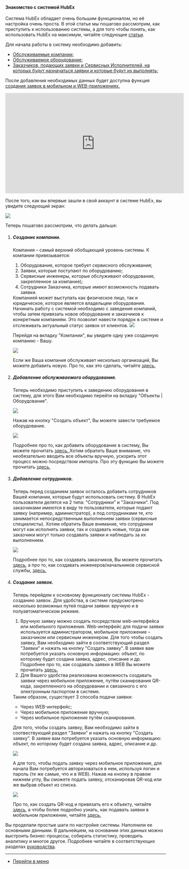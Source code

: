 #### Знакомство с системой HubEx
Система HubEx обладает очень большим функционалом, но её настройка очень проста.
В этой статье мы пошагово рассмотрим, как приступить к использованию системы, а для того чтобы понять, как использовать HubEx на максимум, читайте следующие [статьи](https://wiki.hubex.ru/).

Для начала работы в систему необходимо добавить:
<html>
<meta charset="utf-8">
<title>Быстрый переход внутри документа</title>
<ul>
     <li><a href="#addcompanies">Обслуживаемые компании;</a></li>
     <li><a href="#addobjects">Обслуживаемое оборудование;</a></li>
     <li><a href="#addusers">Заказчиков, подающих заявки и Сервисных Исполнителей, на которых будут назначаться заявки и которые будут их выполнять;</a></li>    
</ul>
</html>

После добавления необходимых данных будет доступна функция <a href="#ticketcreation"> создания заявок в мобильном и WEB-приложениях.</a>

<html>
<body>

<iframe width="560" height="315" src="https://www.youtube.com/embed/BJU4AUR2nOU" frameborder="0" allow="accelerometer; autoplay; encrypted-media; gyroscope; picture-in-picture" allowfullscreen></iframe>

<p> После того, как вы впервые зашли в свой аккаунт в системе HubEx, вы увидите следующий экран:</p>

<img src="/attachments/images/FAQ/USER/HubExStepByStep/stepbystep1.png"/>

<p>Теперь пошагово рассмотрим, что делать дальше:</p>
<ol type="1">
 <li><h5 id="addcompanies">Создание компании.</h5></li>
 Компания – самый верхний обобщающий уровень системы. К компании привязывается:
 <ol>
 <li> Оборудование, которое требует сервисного обслуживания;</li>
 <li> Заявки, которые поступают по оборудованию;</li>
 <li> Сервисные инженеры, которые обслуживают оборудование, закрепленное за компание);</li>
 <li> Сотрудники Заказчика, которые имеют возможность подавать заявки.</li>
</ol>
 Компанией может выступать как физическое лицо, так и юридическое, которое является владельцем оборудования. Начинать работу с системой необходимо с заведения компаний, чтобы затем привязать новое оборудование и заказчиков к конкретным компаниям. Это позволит навести порядок в системе и отслеживать актуальный статус заявок от клиентов.

<img src="/attachments/images/FAQ/USER/HubExStepByStep/stepbystep2.png"/>

<p>Перейдя на вкладку "Компании", вы увидите одну уже созданную компанию - Вашу.</p>

<img src="/attachments/images/FAQ/USER/HubExStepByStep/stepbystep3.png"/>

<p>Если же Ваша компания обслуживает несколько организаций, Вы можете добавить новую. Про то, как это сделать, читайте  <a href="https://wiki.hubex.ru/docs/FAQ/RU/user/CreatingCompany.html"> здесь. </a></p>

<li><h5 id="addobjects">Добавление обслуживаемого оборудования.</h5></li>
<p> Теперь необходимо приступить к заведению оборудования в систему, для этого Вам необходимо перейти на вкладку "Объекты | Оборудование".</p>

<img src="/attachments/images/FAQ/USER/HubExStepByStep/stepbystep4.png"/>

<p>Нажав на кнопку "Создать объект", Вы можете завести требуемое оборудование.</p>

<img src="/attachments/images/FAQ/USER/HubExStepByStep/stepbystep5.png"/>

<p>Подробнее про то, как добавить оборудование в систему, Вы можете прочитать <a href="https://wiki.hubex.ru/docs/FAQ/RU/user/CreatingObjects.html"> здесь. </a>Хотим обратить Ваше внимание, что необязательно вводить все объекты вручную, ускорить этот процесс можно посредством импорта. Про эту функцию Вы можете прочитать <a href="https://wiki.hubex.ru/docs/FAQ/RU/user/Import.html#objects"> здесь. </a> </p>

<li><h5 id="addusers">Добавление сотрудников.</h5></li>
<p>Теперь перед созданием заявок осталось добавить сотрудников Вашей компании, которые будут использовать систему. В HubEx пользователи делятся на 2 типа: "Сотрудники" и "Заказчики". Под заказчиками имеются в виду те пользователи, которые подают заявку (например, администратор), а под сотрудниками те, кто занимается непосредственным выполнением заявки (сервисные специалисты). Хотим обратить Ваше внимание, что  сотрудники могут как исполнять заявки, так и создавать новые, тогда как заказчики могут только создавать заявки и наблюдать за их выполнением.</p>

<img src="/attachments/images/FAQ/USER/HubExStepByStep/stepbystep6.png"/>

<p>Подробнее про то, как создавать заказчиков, Вы можете прочитать <a href="https://wiki.hubex.ru/docs/FAQ/RU/user/CreatingCustomer.html"> здесь</a>, а про то, как создавать инженеров/начальников сервисной службы, <a href="https://wiki.hubex.ru/docs/FAQ/RU/user/CreatingUser.html"> здесь.</a></p>

<li><h5 id="ticketcreation">Создание заявок.</h5></li>
<p> Теперь перейдем к основному функционалу системы HubEx - созданию заявок.
Для удобства, в системе предусмотрено несколько возможных путей подачи заявки: вручную и в полуавтоматическом режиме.</p>
<ol>
<li>Вручную заявку можно создать посредством web-интерфейса или мобильного приложения. Web-интерфейс для подачи заявки используется администратором, мобильное приложение – заказчиком или сервисным инженером.
Для того чтобы создать заявку, Вам необходимо зайти в соответствующий раздел "Заявки" и нажать на кнопку "Создать заявку". В заявке вам потребуется указать основную информацию: объект, по которому будет создана заявка, адрес, описание и др. Подробнее про то, как создавать заявки в WEB Вы можете прочитать <a href="https://wiki.hubex.ru/docs/FAQ/RU/user/CreatingTicket.html#webticket"> здесь.</a>
</li>
<li>Для Вашего удобства реализована возможность создавать заявки через мобильное приложение, путём сканирования QR-кода, закрепленного на оборудовании и связанного с его электронным паспортом в системе.</li>
</ol>
Таким образом, существует 3 способа подачи заявки:
<ul>
  <li> Через WEB-интерфейс;</li>
  <li> Через мобильное приложение вручную;</li>
  <li> Через мобильное приложение путём сканирования.</li>
</ul>                


<p>Для того, чтобы создать заявку, Вам необходимо зайти в соотвествующий раздел "Заявки" и нажать на кнопку "Создать заявку". В заявке вам потребуется указать основную информацию: объект, по которому будет создана заявка, адрес, описание и др.</p>

<img src="/attachments/images/FAQ/USER/HubExStepByStep/stepbystep7.png"/>

 <p>А для того, чтобы подать заявку через мобильное приложение, для начала Вам потребуется авторизоваться в нем, используя логин и пароль (те же самые, что и в WEB). Нажав на кнопку в правом нижнем углу, Вы сможете подать заявку, отсканировав QR-код или же выбрав объект из списка.</p>

 <div>
   <img  style="margin: 0 auto; display: block; max-width: 100%;" src="/attachments/images/FAQ/USER/HubExStepByStep/stepbystep8.jpg" />
 </div>

 <p>Про то, как создать QR-код и привязать его к объекту, читайте <a href="https://wiki.hubex.ru/docs/FAQ/RU/user/CreatingTickTemplates.html"> здесь</a>, а чтобы более подробно узнать, как подавать заявки в мобильном приложении, читайте  <a href="https://wiki.hubex.ru/docs/FAQ/RU/user/CreatingTicket.html#webticket"> здесь.</a></p>

</ol>
</body>
</html>

Вы проделали простые шаги по настройке системы. Наполнили ее основными данными. В дальнейшем, на основании этих данных можно выстроить бизнес-процессы, собирать статистику, проводить аналитику и многое другое. Подробнее читайте в соответствующих разделах [руководства](https://wiki.hubex.ru/).



___
- [Перейти в меню](http://wiki.hubex.ru)
